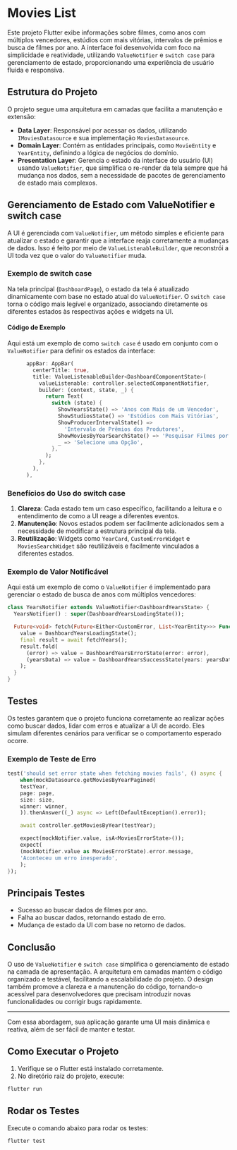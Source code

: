 
# Movies List

Este projeto Flutter exibe informações sobre filmes, como anos com múltiplos vencedores, estúdios com mais vitórias, intervalos de prêmios e busca de filmes por ano. A interface foi desenvolvida com foco na simplicidade e reatividade, utilizando `ValueNotifier` e `switch case` para gerenciamento de estado, proporcionando uma experiência de usuário fluida e responsiva.

## Estrutura do Projeto

O projeto segue uma arquitetura em camadas que facilita a manutenção e extensão:

- **Data Layer**: Responsável por acessar os dados, utilizando `IMoviesDatasource` e sua implementação `MoviesDatasource`.
- **Domain Layer**: Contém as entidades principais, como `MovieEntity` e `YearEntity`, definindo a lógica de negócios do domínio.
- **Presentation Layer**: Gerencia o estado da interface do usuário (UI) usando `ValueNotifier`, que simplifica o re-render da tela sempre que há mudança nos dados, sem a necessidade de pacotes de gerenciamento de estado mais complexos.

## Gerenciamento de Estado com ValueNotifier e switch case

A UI é gerenciada com `ValueNotifier`, um método simples e eficiente para atualizar o estado e garantir que a interface reaja corretamente a mudanças de dados. Isso é feito por meio de `ValueListenableBuilder`, que reconstrói a UI toda vez que o valor do `ValueNotifier` muda.

### Exemplo de switch case

Na tela principal (`DashboardPage`), o estado da tela é atualizado dinamicamente com base no estado atual do `ValueNotifier`. O `switch case` torna o código mais legível e organizado, associando diretamente os diferentes estados às respectivas ações e widgets na UI.

#### Código de Exemplo

Aqui está um exemplo de como `switch case` é usado em conjunto com o `ValueNotifier` para definir os estados da interface:

```dart
      appBar: AppBar(
        centerTitle: true,
        title: ValueListenableBuilder<DashboardComponentState>(
          valueListenable: controller.selectedComponentNotifier,
          builder: (context, state, _) {
            return Text(
              switch (state) {
                ShowYearsState() => 'Anos com Mais de um Vencedor',
                ShowStudiosState() => 'Estúdios com Mais Vitórias',
                ShowProducerIntervalState() =>
                  'Intervalo de Prêmios dos Produtores',
                ShowMoviesByYearSearchState() => 'Pesquisar Filmes por Ano',
                _ => 'Selecione uma Opção',
              },
            );
          },
        ),
      ),
```

### Benefícios do Uso do switch case

1. **Clareza**: Cada estado tem um caso específico, facilitando a leitura e o entendimento de como a UI reage a diferentes eventos.
2. **Manutenção**: Novos estados podem ser facilmente adicionados sem a necessidade de modificar a estrutura principal da tela.
3. **Reutilização**: Widgets como `YearCard`, `CustomErrorWidget` e `MoviesSearchWidget` são reutilizáveis e facilmente vinculados a diferentes estados.

### Exemplo de Valor Notificável

Aqui está um exemplo de como o `ValueNotifier` é implementado para gerenciar o estado de busca de anos com múltiplos vencedores:

```dart
class YearsNotifier extends ValueNotifier<DashboardYearsState> {
  YearsNotifier() : super(DashboardYearsLoadingState());

  Future<void> fetch(Future<Either<CustomError, List<YearEntity>>> Function() fetchYears) async {
    value = DashboardYearsLoadingState();
    final result = await fetchYears();
    result.fold(
      (error) => value = DashboardYearsErrorState(error: error),
      (yearsData) => value = DashboardYearsSuccessState(years: yearsData),
    );
  }
}
```

## Testes

Os testes garantem que o projeto funciona corretamente ao realizar ações como buscar dados, lidar com erros e atualizar a UI de acordo. Eles simulam diferentes cenários para verificar se o comportamento esperado ocorre.

### Exemplo de Teste de Erro

```dart
test('should set error state when fetching movies fails', () async {
    when(mockDatasource.getMoviesByYearPagined(
    testYear,
    page: page,
    size: size,
    winner: winner,
    )).thenAnswer((_) async => Left(DefaultException().error));

    await controller.getMoviesByYear(testYear);

    expect(mockNotifier.value, isA<MoviesErrorState>());
    expect(
    (mockNotifier.value as MoviesErrorState).error.message,
    'Aconteceu um erro inesperado',
    );
});
```

## Principais Testes

- Sucesso ao buscar dados de filmes por ano.
- Falha ao buscar dados, retornando estado de erro.
- Mudança de estado da UI com base no retorno de dados.

## Conclusão

O uso de `ValueNotifier` e `switch case` simplifica o gerenciamento de estado na camada de apresentação. A arquitetura em camadas mantém o código organizado e testável, facilitando a escalabilidade do projeto. O design também promove a clareza e a manutenção do código, tornando-o acessível para desenvolvedores que precisam introduzir novas funcionalidades ou corrigir bugs rapidamente.

---

Com essa abordagem, sua aplicação garante uma UI mais dinâmica e reativa, além de ser fácil de manter e testar.

## Como Executar o Projeto

1. Verifique se o Flutter está instalado corretamente.
2. No diretório raiz do projeto, execute:

```bash
flutter run
```

## Rodar os Testes

Execute o comando abaixo para rodar os testes:

```bash
flutter test
```